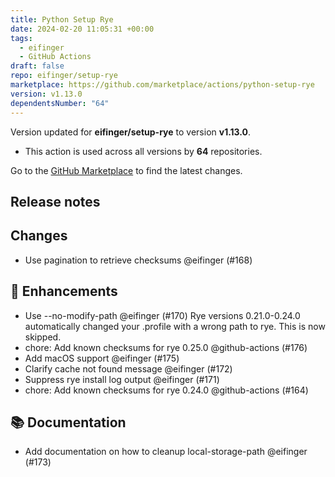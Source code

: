 ```yaml
---
title: Python Setup Rye
date: 2024-02-20 11:05:31 +00:00
tags:
  - eifinger
  - GitHub Actions
draft: false
repo: eifinger/setup-rye
marketplace: https://github.com/marketplace/actions/python-setup-rye
version: v1.13.0
dependentsNumber: "64"
---
```



Version updated for **eifinger/setup-rye** to version **v1.13.0**.
- This action is used across all versions by **64** repositories.

Go to the [GitHub Marketplace](https://github.com/marketplace/actions/python-setup-rye) to find the latest changes.

## Release notes

## Changes

- Use pagination to retrieve checksums @eifinger (#168)

## 🚀 Enhancements

- Use --no-modify-path @eifinger (#170)
   Rye versions 0.21.0-0.24.0 automatically changed your .profile with a wrong path to rye. This is now skipped.
- chore: Add known checksums for rye 0.25.0 @github-actions (#176)
- Add macOS support @eifinger (#175)
- Clarify cache not found message @eifinger (#172)
- Suppress rye install log output @eifinger (#171)
- chore: Add known checksums for rye 0.24.0 @github-actions (#164)

## 📚 Documentation

- Add documentation on how to cleanup local-storage-path @eifinger (#173)

